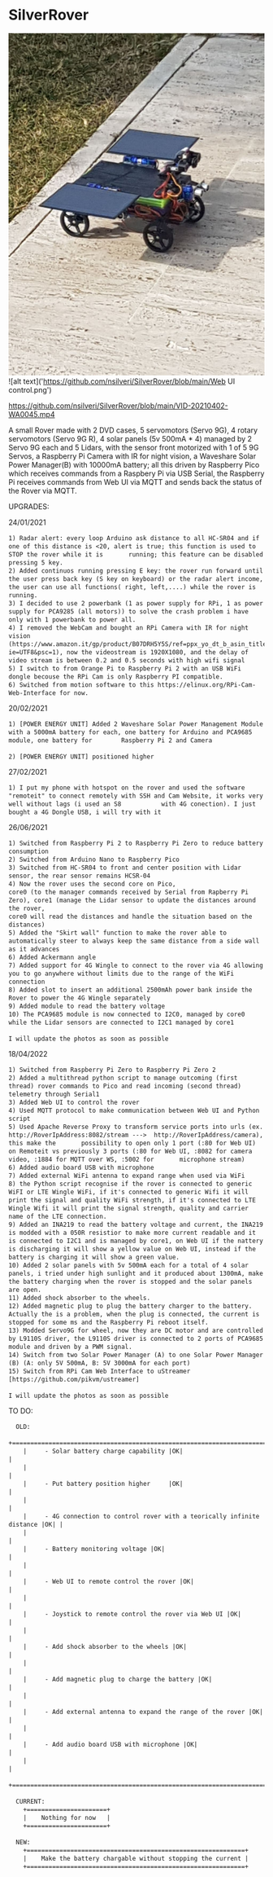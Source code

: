 # SilverRover

![alt text](https://github.com/nsilveri/SilverRover/blob/main/photo_2021-06-26_22-21-18.jpg)
![alt text]('https://github.com/nsilveri/SilverRover/blob/main/Web UI control.png')

https://github.com/nsilveri/SilverRover/blob/main/VID-20210402-WA0045.mp4

A small Rover made with 2 DVD cases, 5 servomotors (Servo 9G), 4 rotary servomotors (Servo 9G R), 4 solar panels (5v 500mA * 4) managed by 2 Servo 9G each and 5 Lidars, with the sensor front motorized with 1 of 5 9G Servos, a Raspberry Pi Camera with IR for night vision, a Waveshare Solar Power Manager(B) with 10000mA battery;
all this driven by Raspberry Pico which receives commands from a Raspbery Pi via USB Serial, the Raspberry Pi receives commands from Web UI via MQTT and sends back the status of the Rover via MQTT.
    
    
  UPGRADES:
    
  24/01/2021
  
    1) Radar alert: every loop Arduino ask distance to all HC-SR04 and if one of this distance is <20, alert is true; this function is used to STOP the rover while it is       running; this feature can be disabled pressing 5 key.
    2) Added continuos running pressing E key: the rover run forward until the user press back key (S key on keyboard) or the radar alert income, the user can use all functions( right, left,....) while the rover is running.
    3) I decided to use 2 powerbank (1 as power supply for RPi, 1 as power supply for PCA9285 (all motors)) to solve the crash problem i have only with 1 powerbank to power all.
    4) I removed the WebCam and bought an RPi Camera with IR for night vision (https://www.amazon.it/gp/product/B07DRH5Y5S/ref=ppx_yo_dt_b_asin_title_o01_s00?ie=UTF8&psc=1), now the videostream is 1920X1080, and the delay of video stream is between 0.2 and 0.5 seconds with high wifi signal
    5) I switch to from Orange Pi to Raspberry Pi 2 with an USB WiFi dongle becouse the RPi Cam is only Raspberry PI compatible.
    6) Switched from motion software to this https://elinux.org/RPi-Cam-Web-Interface for now.

  20/02/2021
   
    1) [POWER ENERGY UNIT] Added 2 Waveshare Solar Power Management Module with a 5000mA battery for each, one battery for Arduino and PCA9685 module, one battery for        Raspberry Pi 2 and Camera
            
    2) [POWER ENERGY UNIT] positioned higher
          
  27/02/2021
   
    1) I put my phone with hotspot on the rover and used the software "remoteit" to connect remotely with SSH and Cam Website, it works very well without lags (i used an S8           with 4G conection). I just bought a 4G Dongle USB, i will try with it

   26/06/2021
   
    1) Switched from Raspberry Pi 2 to Raspberry Pi Zero to reduce battery consumption
    2) Switched from Arduino Nano to Raspberry Pico
    3) Switched from HC-SR04 to front and center position with Lidar sensor, the rear sensor remains HCSR-04
    4) Now the rover uses the second core on Pico,
    core0 (to the manager commands received by Serial from Rapberry Pi Zero), core1 (manage the Lidar sensor to update the distances around the rover,
    core0 will read the distances and handle the situation based on the distances)
    5) Added the "Skirt wall" function to make the rover able to automatically steer to always keep the same distance from a side wall as it advances
    6) Added Ackermann angle
    7) Added support for 4G Wingle to connect to the rover via 4G allowing you to go anywhere without limits due to the range of the WiFi connection
    8) Added slot to insert an additional 2500mAh power bank inside the Rover to power the 4G Wingle separately
    9) Added module to read the battery voltage
    10) The PCA9685 module is now connected to I2C0, managed by core0 while the Lidar sensors are connected to I2C1 managed by core1

    I will update the photos as soon as possible

  18/04/2022
   
    1) Switched from Raspberry Pi Zero to Raspberry Pi Zero 2
    2) Added a multithread python script to manage outcoming (first thread) rover commands to Pico and read incoming (second thread) telemetry through Serial1 
    3) Added Web UI to control the rover
    4) Used MQTT protocol to make communication between Web UI and Python script
    5) Used Apache Reverse Proxy to transform service ports into urls (ex. http://RoverIpAddress:8082/stream --->  http://RoverIpAddress/camera), this make the       possibility to open only 1 port (:80 for Web UI) on Remoteit vs previously 3 ports (:80 for Web UI, :8082 for camera video, :1884 for MQTT over WS, :5002 for       microphone stream)
    6) Added audio board USB with microphone
    7) Added external WiFi antenna to expand range when used via WiFi
    8) the Python script recognise if the rover is connected to generic WiFI or LTE Wingle WiFi, if it's connected to generic Wifi it will print the signal and quality WiFi strength, if it's connected to LTE Wingle Wifi it will print the signal strength, quality and carrier name of the LTE connection.
    9) Added an INA219 to read the battery voltage and current, the INA219 is modded with a 050R resistior to make more current readable and it is connected to I2C1 and is managed by core1, on Web UI if the nattery is discharging it will show a yellow value on Web UI, instead if the battery is charging it will show a green value.
    10) Added 2 solar panels with 5v 500mA each for a total of 4 solar panels, i tried under high sunlight and it produced about 1300mA, make the battery charging when the rover is stopped and the solar panels are open. 
    11) Added shock absorber to the wheels.
    12) Added magnetic plug to plug the battery charger to the battery. Actually the is a problem, when the plug is connected, the current is stopped for some ms and the Raspberry Pi reboot itself.
    13) Modded Servo9G for wheel, now they are DC motor and are controlled by L9110S driver, the L9110S driver is connected to 2 ports of PCA9685 module and driven by a PWM signal.
    14) Switch from two Solar Power Manager (A) to one Solar Power Manager (B) (A: only 5V 500mA, B: 5V 3000mA for each port)
    15) Switch from RPi Cam Web Interface to uStreamer [https://github.com/pikvm/ustreamer]

    I will update the photos as soon as possible
    
  TO DO:

      OLD:
        +===============================================================================+
        |     - Solar battery charge capability |OK|                                    |
        |                                                                               |
        |     - Put battery position higher     |OK|                                    |
        |                                                                               |
        |     - 4G connection to control rover with a teorically infinite distance |OK| |
        |                                                                               |
        |     - Battery monitoring voltage |OK|                                         |
        |                                                                               |
        |     - Web UI to remote control the rover |OK|                                 |
        |                                                                               |
        |     - Joystick to remote control the rover via Web UI |OK|                    |
        |                                                                               |
        |     - Add shock absorber to the wheels |OK|                                   |
        |                                                                               |
        |     - Add magnetic plug to charge the battery |OK|                            |
        |                                                                               |
        |     - Add external antenna to expand the range of the rover |OK|              |
        |                                                                               |
        |     - Add audio board USB with microphone |OK|                                |
        |                                                                               |
        +===============================================================================+
        
      CURRENT:
        +======================+
        |    Nothing for now   |
        +======================+
        
      NEW:
        +============================================================+
        |    Make the battery chargable without stopping the current |
        +============================================================+
    
